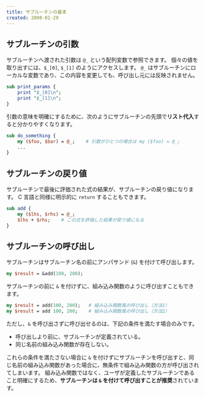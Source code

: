```yaml
---
title: サブルーチンの基本
created: 2008-01-29
---
```


サブルーチンの引数
----

サブルーチンへ渡された引数は `@_` という配列変数で参照できます。
個々の値を取り出すには、`$_[0]`, `$_[1]` のようにアクセスします。
`@_` はサブルーチンにローカルな変数であり、この内容を変更しても、呼び出し元には反映されません。

```perl
sub print_params {
    print "$_[0]\n";
    print "$_[1]\n";
}
```

引数の意味を明確にするために、次のようにサブルーチンの先頭で**リスト代入**すると分かりやすくなります。

```perl
sub do_something {
    my ($foo, $bar) = @_;    # 引数がひとつの場合は my ($foo) = @_;
    ...
}
```


サブルーチンの戻り値
----

サブルーチンで最後に評価された式の結果が、サブルーチンの戻り値になります。
C 言語と同様に明示的に `return` することもできます。

```perl
sub add {
    my ($lhs, $rhs) = @_;
    $lhs + $rhs;    # この式を評価した結果が戻り値になる
}
```


サブルーチンの呼び出し
----

サブルーチンはサブルーチン名の前にアンパサンド (`&`) を付けて呼び出します。

```perl
my $result = &add(100, 200);
```

サブルーチンの前に `&` を付けずに、組み込み関数のように呼び出すこともできます。

```perl
my $result = add(100, 200);   # 組み込み関数風の呼び出し（方法1）
my $result = add 100, 200;    # 組み込み関数風の呼び出し（方法2）
```

ただし、`&` を呼び出さずに呼び出せるのは、下記の条件を満たす場合のみです。

- 呼び出しより前に、サブルーチンが定義されている。
- 同じ名前の組み込み関数が存在しない。

これらの条件を満たさない場合に `&` を付けずにサブルーチンを呼び出すと、同じ名前の組み込み関数があった場合に、無条件で組み込み関数の方が呼び出されてしまいます。
組み込み関数ではなく、ユーザが定義したサブルーチンであること明確にするため、**サブルーチンは `&` を付けて呼び出すことが推奨**されています。

